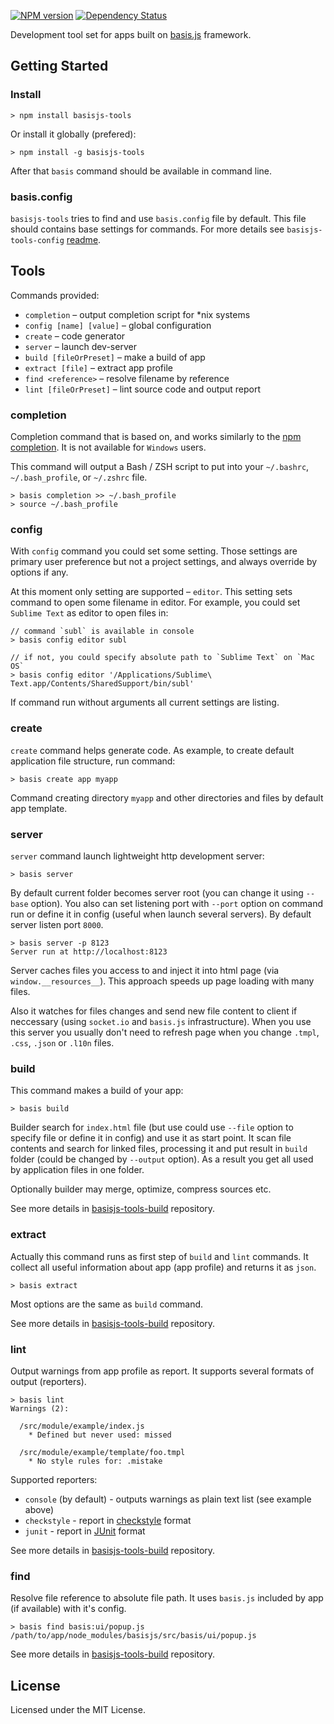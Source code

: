 [![NPM version](https://img.shields.io/npm/v/basisjs-tools.svg)](https://www.npmjs.com/package/basisjs-tools) [![Dependency Status](https://img.shields.io/david/basisjs/basisjs-tools.svg)](https://david-dm.org/basisjs/basisjs-tools)

Development tool set for apps built on [basis.js](https://github.com/basisjs/basisjs) framework.

## Getting Started

### Install

```
> npm install basisjs-tools
```

Or install it globally (prefered):

```
> npm install -g basisjs-tools
```

After that `basis` command should be available in command line.

### basis.config

`basisjs-tools` tries to find and use `basis.config` file by default. This file should contains base settings for commands. For more details see `basisjs-tools-config` [readme](https://github.com/basisjs/basisjs-tools-config).

## Tools

Commands provided:

- `completion`            – output completion script for *nix systems
- `config [name] [value]` – global configuration
- `create`                – code generator
- `server`                – launch dev-server
- `build [fileOrPreset]`  – make a build of app
- `extract [file]`        – extract app profile
- `find <reference>`      – resolve filename by reference
- `lint [fileOrPreset]`   – lint source code and output report

### completion

Completion command that is based on, and works similarly to the [npm completion](https://npmjs.org/doc/completion.html). It is not available for `Windows` users.

This command will output a Bash / ZSH script to put into your `~/.bashrc`, `~/.bash_profile`, or `~/.zshrc` file.

```
> basis completion >> ~/.bash_profile
> source ~/.bash_profile
```

### config

With `config` command you could set some setting. Those settings are primary user preference but not a project settings, and always override by options if any.

At this moment only setting are supported – `editor`. This setting sets command to open some filename in editor. For example, you could set `Sublime Text` as editor to open files in:

```
// command `subl` is available in console
> basis config editor subl

// if not, you could specify absolute path to `Sublime Text` on `Mac OS`
> basis config editor '/Applications/Sublime\ Text.app/Contents/SharedSupport/bin/subl'
```

If command run without arguments all current settings are listing.

### create

`create` command helps generate code. As example, to create default application file structure, run command:

```
> basis create app myapp
```
        
Command creating directory `myapp` and other directories and files by default app template.

### server

`server` command launch lightweight http development server:

```
> basis server
```

By default current folder becomes server root (you can change it using `--base` option). You also can set listening port with `--port` option on command run or define it in config (useful when launch several servers). By default server listen port `8000`.

```
> basis server -p 8123
Server run at http://localhost:8123
```

Server caches files you access to and inject it into html page (via `window.__resources__`). This approach speeds up page loading with many files.

Also it watches for files changes and send new file content to client if neccessary (using `socket.io` and `basis.js` infrastructure). When you use this server you usually don't need to refresh page when you change `.tmpl`, `.css`, `.json` or `.l10n` files.

### build

This command makes a build of your app:

```
> basis build
```

Builder search for `index.html` file (but use could use `--file` option to specify file or define it in config) and use it as start point. It scan file contents and search for linked files, processing it and put result in `build` folder (could be changed by `--output` option). As a result you get all used by application files in one folder.

Optionally builder may merge, optimize, compress sources etc.

See more details in [basisjs-tools-build](https://github.com/basisjs/basisjs-tools-build) repository.

### extract

Actually this command runs as first step of `build` and `lint` commands. It collect all useful information about app (app profile) and returns it as `json`.

```
> basis extract
```

Most options are the same as `build` command.

See more details in [basisjs-tools-build](https://github.com/basisjs/basisjs-tools-build) repository.

### lint

Output warnings from app profile as report. It supports several formats of output (reporters).

```
> basis lint
Warnings (2):

  /src/module/example/index.js
    * Defined but never used: missed

  /src/module/example/template/foo.tmpl
    * No style rules for: .mistake
```

Supported reporters:

- `console` (by default) - outputs warnings as plain text list (see example above)
- `checkstyle` - report in [checkstyle](http://checkstyle.sourceforge.net/) format
- `junit` - report in [JUnit](http://junit.org/) format

See more details in [basisjs-tools-build](https://github.com/basisjs/basisjs-tools-build) repository.

### find

Resolve file reference to absolute file path. It uses `basis.js` included by app (if available) with it's config.

```
> basis find basis:ui/popup.js
/path/to/app/node_modules/basisjs/src/basis/ui/popup.js
```

See more details in [basisjs-tools-build](https://github.com/basisjs/basisjs-tools-build) repository.

## License

Licensed under the MIT License.
